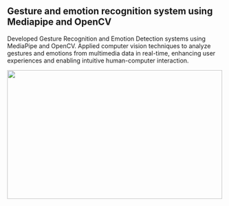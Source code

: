 ## Gesture and emotion recognition system using Mediapipe and OpenCV

Developed Gesture Recognition and Emotion Detection systems using MediaPipe and OpenCV. 
Applied computer vision techniques to analyze gestures and emotions from multimedia data in real-time, enhancing user experiences and enabling intuitive human-computer interaction.

<img src='https://github.com/shruthii11/Gesture_emotion_recognition_system/assets/119060889/9b9eea75-5937-417b-8713-41777c7cd5c4' width=500 height=300>

